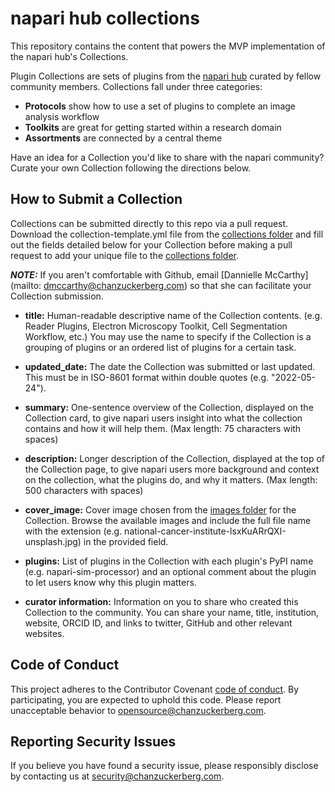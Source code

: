 # napari hub collections

This repository contains the content that powers the MVP implementation of the napari hub's Collections.

Plugin Collections are sets of plugins from the [napari hub](https://www.napari-hub.org/) curated by fellow community members. Collections fall under three categories: 
- **Protocols** show how to use a set of plugins to complete an image analysis workflow
- **Toolkits** are great for getting started within a research domain
- **Assortments** are connected by a central theme 

Have an idea for a Collection you'd like to share with the napari community? Curate your own Collection following the directions below.

## How to Submit a Collection

Collections can be submitted directly to this repo via a pull request. Download the collection-template.yml file from the [collections folder](https://github.com/chanzuckerberg/napari-hub-collections/tree/dgm/submission/collections) and fill out the fields detailed below for your Collection before making a pull request to add your unique file to the [collections folder](https://github.com/chanzuckerberg/napari-hub-collections/tree/dgm/submission/collections). 

***NOTE:*** If you aren't comfortable with Github, email [Dannielle McCarthy](mailto: dmccarthy@chanzuckerberg.com) so that she can facilitate your Collection submission.

* **title:** Human-readable descriptive name of the Collection contents. (e.g. Reader Plugins, Electron Microscopy Toolkit, Cell Segmentation Workflow, etc.) You may use the name to specify if the Collection is a grouping of plugins or an ordered list of plugins for a certain task.

* **updated_date:** The date the Collection was submitted or last updated. This must be in ISO-8601 format within double quotes (e.g. "2022-05-24").

* **summary:** One-sentence overview of the Collection, displayed on the Collection card, to give napari users insight into what the collection contains and how it will help them. (Max length: 75 characters with spaces)

* **description:** Longer description of the Collection, displayed at the top of the Collection page, to give napari users more background and context on the collection, what the plugins do, and why it matters. (Max length: 500 characters with spaces)

* **cover_image:** Cover image chosen from the [images folder](https://github.com/chanzuckerberg/napari-hub-collections/tree/dgm/submission/images) for the Collection. Browse the available images and include the full file name with the extension (e.g. national-cancer-institute-lsxKuARrQXI-unsplash.jpg) in the provided field.

* **plugins:** List of plugins in the Collection with each plugin's PyPI name (e.g. napari-sim-processor) and an optional comment about the plugin to let users know why this plugin matters.

* **curator information:** Information on you to share who created this Collection to the community. You can share your name, title, institution, website, ORCID ID, and links to twitter, GitHub and other relevant websites. 


## Code of Conduct

This project adheres to the Contributor Covenant [code of conduct](https://github.com/chanzuckerberg/.github/blob/master/CODE_OF_CONDUCT.md). By participating, you are expected to uphold this code. Please report unacceptable behavior to [opensource@chanzuckerberg.com](mailto:opensource@chanzuckerberg.com).

## Reporting Security Issues

If you believe you have found a security issue, please responsibly disclose by contacting us at [security@chanzuckerberg.com](mailto:security@chanzuckerberg.com).
